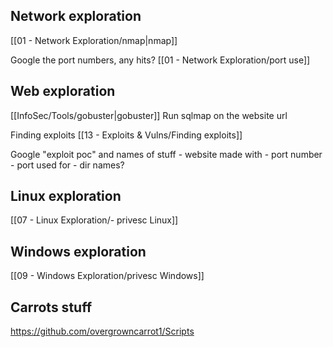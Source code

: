
## Network exploration
[[01 - Network Exploration/nmap|nmap]]

Google the port numbers, any hits?  [[01 - Network Exploration/port use]]

## Web exploration
[[InfoSec/Tools/gobuster|gobuster]]
Run sqlmap on the website url

Finding exploits
[[13 - Exploits & Vulns/Finding exploits]]

Google "exploit poc" and names of stuff
	- website made with
	- port number
	- port used for
	- dir names?



## Linux exploration

[[07 - Linux Exploration/- privesc Linux]]



## Windows exploration

[[09 - Windows Exploration/privesc Windows]]



## Carrots stuff

https://github.com/overgrowncarrot1/Scripts

